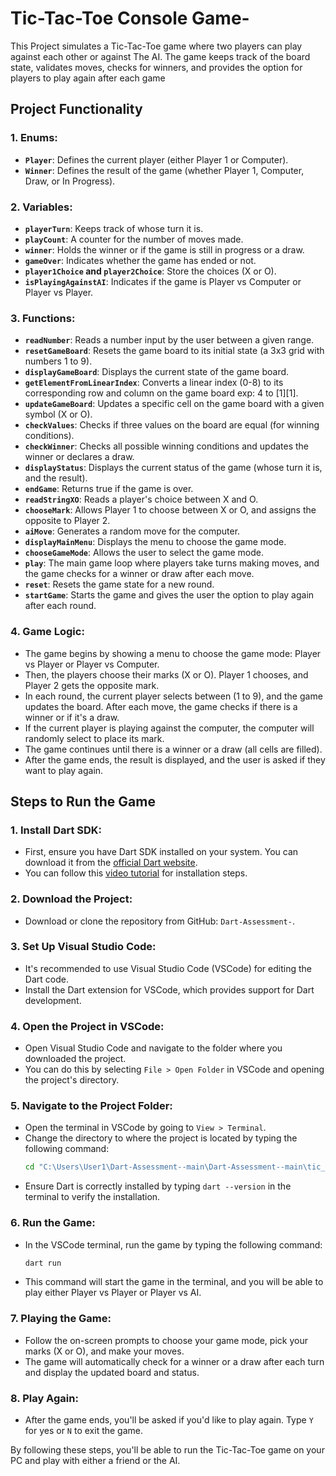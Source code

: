 # Tic-Tac-Toe Console Game-
This Project simulates a Tic-Tac-Toe game where two players can play against each other or against The AI. The game keeps track of the board state, validates moves, checks for winners, and provides the option for players to play again after each game

## Project Functionality

### 1. **Enums**:
   - **`Player`**: Defines the current player (either Player 1 or Computer).
   - **`Winner`**: Defines the result of the game (whether Player 1, Computer, Draw, or In Progress).

### 2. **Variables**:
   - **`playerTurn`**: Keeps track of whose turn it is.
   - **`playCount`**: A counter for the number of moves made.
   - **`winner`**: Holds the winner or if the game is still in progress or a draw.
   - **`gameOver`**: Indicates whether the game has ended or not.
   - **`player1Choice` and `player2Choice`**: Store the choices (X or O).
   - **`isPlayingAgainstAI`**: Indicates if the game is Player vs Computer or Player vs Player.

### 3. **Functions**:
   - **`readNumber`**: Reads a number input by the user between a given range.
   - **`resetGameBoard`**: Resets the game board to its initial state (a 3x3 grid with numbers 1 to 9).
   - **`displayGameBoard`**: Displays the current state of the game board.
   - **`getElementFromLinearIndex`**: Converts a linear index (0-8) to its corresponding row and column on the game board exp: 4 to [1][1].
   - **`updateGameBoard`**: Updates a specific cell on the game board with a given symbol (X or O).
   - **`checkValues`**: Checks if three values on the board are equal (for winning conditions).
   - **`checkWinner`**: Checks all possible winning conditions and updates the winner or declares a draw.
   - **`displayStatus`**: Displays the current status of the game (whose turn it is, and the result).
   - **`endGame`**: Returns true if the game is over.
   - **`readStringXO`**: Reads a player's choice between X and O.
   - **`chooseMark`**: Allows Player 1 to choose between X or O, and assigns the opposite to Player 2.
   - **`aiMove`**: Generates a random move for the computer.
   - **`displayMainMenu`**: Displays the menu to choose the game mode.
   - **`chooseGameMode`**: Allows the user to select the game mode.
   - **`play`**: The main game loop where players take turns making moves, and the game checks for a winner or draw after each move.
   - **`reset`**: Resets the game state for a new round.
   - **`startGame`**: Starts the game and gives the user the option to play again after each round.

### 4. **Game Logic**:
   - The game begins by showing a menu to choose the game mode: Player vs Player or Player vs Computer.
   - Then, the players choose their marks (X or O). Player 1 chooses, and Player 2 gets the opposite mark.
   - In each round, the current player selects between (1 to 9), and the game updates the board. After each move, the game checks if there is a winner or if it's a draw.
   - If the current player is playing against the computer, the computer will randomly select to place its mark.
   - The game continues until there is a winner or a draw (all cells are filled).
   - After the game ends, the result is displayed, and the user is asked if they want to play again.

## Steps to Run the Game

### 1. **Install Dart SDK**:
   - First, ensure you have Dart SDK installed on your system. You can download it from the [official Dart website](https://dart.dev/get-dart).
   - You can follow this [video tutorial](https://www.youtube.com/watch?v=mODiT55xF9I) for installation steps.

### 2. **Download the Project**:
   - Download or clone the repository from GitHub: `Dart-Assessment-`.

### 3. **Set Up Visual Studio Code**:
   - It's recommended to use Visual Studio Code (VSCode) for editing the Dart code.
   - Install the Dart extension for VSCode, which provides support for Dart development.

### 4. **Open the Project in VSCode**:
   - Open Visual Studio Code and navigate to the folder where you downloaded the project.
   - You can do this by selecting `File > Open Folder` in VSCode and opening the project's directory.

### 5. **Navigate to the Project Folder**:
   - Open the terminal in VSCode by going to `View > Terminal`.
   - Change the directory to where the project is located by typing the following command:
     ```bash
     cd "C:\Users\User1\Dart-Assessment--main\Dart-Assessment--main\tic_tac_toe"
     ```
   - Ensure Dart is correctly installed by typing `dart --version` in the terminal to verify the installation.

### 6. **Run the Game**:
   - In the VSCode terminal, run the game by typing the following command:
     ```bash
     dart run
     ```
   - This command will start the game in the terminal, and you will be able to play either Player vs Player or Player vs AI.

### 7. **Playing the Game**:
   - Follow the on-screen prompts to choose your game mode, pick your marks (X or O), and make your moves.
   - The game will automatically check for a winner or a draw after each turn and display the updated board and status.

### 8. **Play Again**:
   - After the game ends, you'll be asked if you'd like to play again. Type `Y` for yes or `N` to exit the game.

By following these steps, you'll be able to run the Tic-Tac-Toe game on your PC and play with either a friend or the AI.
